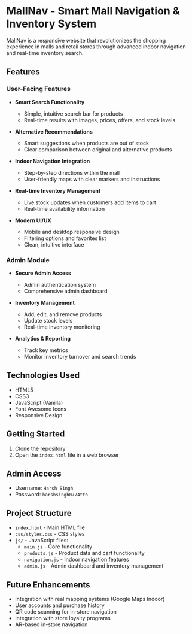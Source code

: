 # MallNav - Smart Mall Navigation & Inventory System

MallNav is a responsive website that revolutionizes the shopping experience in malls and retail stores through advanced indoor navigation and real-time inventory search.

## Features

### User-Facing Features

- **Smart Search Functionality**
  - Simple, intuitive search bar for products
  - Real-time results with images, prices, offers, and stock levels

- **Alternative Recommendations**
  - Smart suggestions when products are out of stock
  - Clear comparison between original and alternative products

- **Indoor Navigation Integration**
  - Step-by-step directions within the mall
  - User-friendly maps with clear markers and instructions

- **Real-time Inventory Management**
  - Live stock updates when customers add items to cart
  - Real-time availability information

- **Modern UI/UX**
  - Mobile and desktop responsive design
  - Filtering options and favorites list
  - Clean, intuitive interface

### Admin Module

- **Secure Admin Access**
  - Admin authentication system
  - Comprehensive admin dashboard

- **Inventory Management**
  - Add, edit, and remove products
  - Update stock levels
  - Real-time inventory monitoring

- **Analytics & Reporting**
  - Track key metrics
  - Monitor inventory turnover and search trends

## Technologies Used

- HTML5
- CSS3
- JavaScript (Vanilla)
- Font Awesome Icons
- Responsive Design

## Getting Started

1. Clone the repository
2. Open the `index.html` file in a web browser

## Admin Access

- Username: `Harsh Singh`
- Password: `harshsingh0774tto`

## Project Structure

- `index.html` - Main HTML file
- `css/styles.css` - CSS styles
- `js/` - JavaScript files:
  - `main.js` - Core functionality
  - `products.js` - Product data and cart functionality
  - `navigation.js` - Indoor navigation features
  - `admin.js` - Admin dashboard and inventory management

## Future Enhancements

- Integration with real mapping systems (Google Maps Indoor)
- User accounts and purchase history
- QR code scanning for in-store navigation
- Integration with store loyalty programs
- AR-based in-store navigation